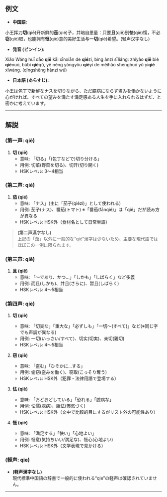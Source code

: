 ## 例文
* **中国語:**

小王挥刀**切**(qiē)开新鲜的**茄**(qié)子，并暗自思量：只要**且**(qiě)别**怯**(qiè)懦，不必**窃**(qiè)取，也能拥有**惬**(qiè)意的美好生活与一**切**(qiè)希望。(轻声汉字なし)

* **発音 (ピンイン):**  

Xiǎo Wáng huī dāo **qiē** kāi xīnxiān de **qié**zi, bìng ànzì sīliáng: zhǐyào **qiě** bié **qiè**nuò, bùbì **qiè**qǔ, yě néng yǒngyǒu **qiè**yì de měihǎo shēnghuó yǔ yí**qiè** xīwàng. (qīngshēng hànzì wú)

* **日本語 (あらすじ):**  

小王は包丁で新鮮なナスを切りながら、ただ臆病にならず盗みを働かないように心がければ、すべての望みを満たす満足感ある人生を手に入れられるはずだ、と密かに考えています。

---

## 解説

### (第一声: qiē)
1. **切 (qiē)**  
   - 意味: 「切る」「(包丁などで)切り分ける」  
   - 用例: 切菜(野菜を切る)、切开(切り開く)  
   - HSKレベル: 3〜4相当

### (第二声: qié)
1. **茄 (qié)**  
   - 意味: 「ナス」(主に「茄子(qiézi)」として使われる)  
   - 用例: 茄子(ナス)、番茄(トマト) ※「番茄(fānqié)」は「qié」だが読み方が異なる  
   - HSKレベル: HSK外（食材名として日常単語）

> **(第二声漢字なし)**  
> 上記の「茄」以外に一般的な“qié”漢字は少ないため、主要な現代語ではほぼこの一例に限られます。

### (第三声: qiě)
1. **且 (qiě)**  
   - 意味: 「〜であり、かつ…」「しかも」「しばらく」など多義  
   - 用例: 而且(しかも)、并且(さらに)、暂且(しばらく)  
   - HSKレベル: 4〜5相当

### (第四声: qiè)
1. **切 (qiè)**  
   - 意味: 「切実な」「重大な」「必ずしも」「一切〜(すべて)」など(※同じ字でも声調が異なる)  
   - 用例: 一切(いっさい/すべて)、切实(切実)、亲切(親切)  
   - HSKレベル: 4〜5相当

2. **窃 (qiè)**  
   - 意味: 「盗む」「ひそかに…する」  
   - 用例: 偷窃(盗みを働く)、窃取(こっそり奪う)  
   - HSKレベル: HSK外（犯罪・法律用語で登場する）

3. **怯 (qiè)**  
   - 意味: 「おどおどしている」「恐れる」「臆病な」  
   - 用例: 怯懦(臆病)、胆怯(怖気づく)  
   - HSKレベル: HSK外（文中で比較的目にするがリスト外の可能性あり）

4. **惬 (qiè)**  
   - 意味: 「満足する」「快い」「心地よい」  
   - 用例: 惬意(気持ちいい/満足な)、惬心(心地よい)  
   - HSKレベル: HSK外（文学表現で見かける）

### (軽声: qie)
- **(軽声漢字なし)**  
  現代標準中国語の辞書で一般的に使われる“qie”の軽声は確認されていません。

---
